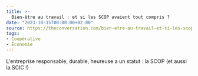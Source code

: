 ```yaml
---
title: >-
  Bien-être au travail : et si les SCOP avaient tout compris ?
date: "2023-10-15T00:00:00+02:00"
source: https://theconversation.com/bien-etre-au-travail-et-si-les-scop-avaient-tout-compris-208770
tags:
- Coopérative
- Économie
---
```


L'entreprise responsable, durable, heureuse a un statut : la SCOP (et aussi la SCIC !)